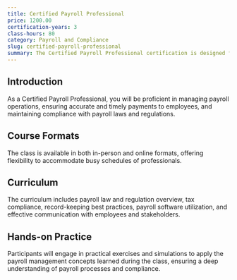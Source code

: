 ```yaml
---
title: Certified Payroll Professional
price: 1200.00
certification-years: 3
class-hours: 80
category: Payroll and Compliance
slug: certified-payroll-professional
summary: The Certified Payroll Professional certification is designed for professionals seeking expertise in payroll management and compliance. This comprehensive class covers payroll laws and regulations, tax compliance, record-keeping, and payroll software tools. It equips candidates with the skills needed to manage payroll processes effectively and ensure compliance with all relevant laws and regulations.
---
```


## Introduction

As a Certified Payroll Professional, you will be proficient in managing payroll operations, ensuring accurate and timely payments to employees, and maintaining compliance with payroll laws and regulations.

## Course Formats

The class is available in both in-person and online formats, offering flexibility to accommodate busy schedules of professionals.

## Curriculum

The curriculum includes payroll law and regulation overview, tax compliance, record-keeping best practices, payroll software utilization, and effective communication with employees and stakeholders.

## Hands-on Practice

Participants will engage in practical exercises and simulations to apply the payroll management concepts learned during the class, ensuring a deep understanding of payroll processes and compliance.


